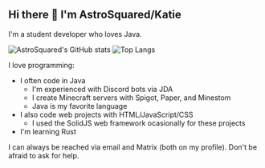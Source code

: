 ## Hi there 👋 I'm AstroSquared/Katie

I'm a student developer who loves Java.

![AstroSquared's GitHub stats](https://github-readme-stats.vercel.app/api?username=AstroSquared&theme=dracula)
![Top Langs](https://github-readme-stats.vercel.app/api/top-langs/?username=AstroSquared&langs_count=8&theme=dracula&layout=compact)


I love programming:

- I often code in Java
  - I'm experienced with Discord bots via JDA
  - I create Minecraft servers with Spigot, Paper, and Minestom
  - Java is my favorite language
- I also code web projects with HTML/JavaScript/CSS
  - I used the SolidJS web framework ocasionally for these projects
- I'm learning Rust

I can always be reached via email and Matrix (both on my profile). Don't be afraid to ask for help.


<!--
**AstroSquared/AstroSquared** is a ✨ _special_ ✨ repository because its `README.md` (this file) appears on your GitHub profile.

Here are some ideas to get you started:

- 🔭 I’m currently working on ...
- 🌱 I’m currently learning ...
- 👯 I’m looking to collaborate on ...
- 🤔 I’m looking for help with ...
- 💬 Ask me about ...
- 📫 How to reach me: ...
- 😄 Pronouns: ...
- ⚡ Fun fact: ...
-->
